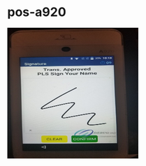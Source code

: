 # pos-a920
<img width="300px" height="300px" src="https://github.com/timhdang/pos-a920/blob/main/collect%20signature.jpg"/>
